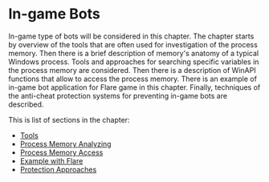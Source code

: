 # In-game Bots

In-game type of bots will be considered in this chapter. The chapter starts by overview of the tools that are often used for investigation of the process memory. Then there is a brief description of memory's anatomy of a typical Windows process. Tools and approaches  for searching specific variables in the process memory are considered. Then there is a description of WinAPI functions that allow to access the process memory. There is an example of in-game bot application for Flare game in this chapter. Finally, techniques of the anti-cheat protection systems for preventing in-game bots are described.

This is list of sections in the chapter:

* [Tools](tools.md)
* [Process Memory Analyzing](process-memory-analyzing.md)
* [Process Memory Access](process-memory-access.md)
* [Example with Flare](example.md)
* [Protection Approaches](protection.md)
